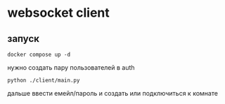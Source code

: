 # websocket client

## запуск

    docker compose up -d

нужно создать пару пользователей в auth

    python ./client/main.py

дальше ввести емейл/пароль и создать или подключиться к комнате
